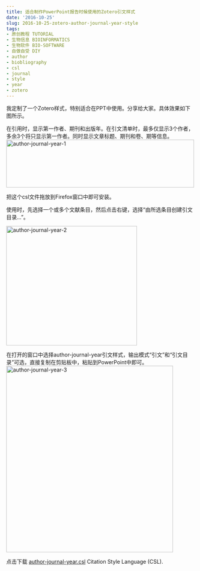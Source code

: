```yaml
---
title: 适合制作PowerPoint报告时候使用的Zotero引文样式
date: '2016-10-25'
slug: 2016-10-25-zotero-author-journal-year-style
tags:
- 原创教程 TUTORIAL
- 生物信息 BIOINFORMATICS
- 生物软件 BIO-SOFTWARE
- 自做自受 DIY
- author
- biobliography
- csl
- journal
- style
- year
- zotero
---
```



我定制了一个Zotero样式，特别适合在PPT中使用。分享给大家。具体效果如下图所示。

在引用时，显示第一作者、期刊和出版年。在引文清单时，最多仅显示3个作者，多余3个将只显示第一作者。同时显示文章标题、期刊和卷、期等信息。  
<img src="http://bio-spring.top/wp-content/uploads/2016/10/author-journal-year-1-500x127.png" class="alignnone size-medium wp-image-838" sizes="(max-width: 500px) 100vw, 500px" srcset="http://bio-spring.top/wp-content/uploads/2016/10/author-journal-year-1-500x127.png 500w, http://bio-spring.top/wp-content/uploads/2016/10/author-journal-year-1-768x195.png 768w, http://bio-spring.top/wp-content/uploads/2016/10/author-journal-year-1-1024x260.png 1024w, http://bio-spring.top/wp-content/uploads/2016/10/author-journal-year-1.png 1075w" width="500" height="127" alt="author-journal-year-1" />

把这个csl文件拖放到Firefox窗口中即可安装。

使用时，先选择一个或多个文献条目，然后点击右键，选择“由所选条目创建引文目录…”。

<img src="http://bio-spring.top/wp-content/uploads/2016/10/author-journal-year-2.png" class="alignnone size-full wp-image-839" width="348" height="317" alt="author-journal-year-2" />

在打开的窗口中选择author-journal-year引文样式，输出模式“引文”和“引文目录”可选，直接复制在剪贴板中，粘贴到PowerPoint中即可。  
<img src="http://bio-spring.top/wp-content/uploads/2016/10/author-journal-year-3.png" class="alignnone size-medium wp-image-840" width="444" height="495" alt="author-journal-year-3" />

点击下载
[author-journal-year.csl](https://www.jianguoyun.com/p/DSfTqakQ1KCEBhiV_R0)
Citation Style Language (CSL).
